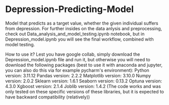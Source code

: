 # Depression-Predicting-Model
Model that predicts as a target value, whether the given individual suffers from depression. For further insides on the data anlysis and preprocessing, check out Data_analysis_and_model_testing.ipynb notebook, but in Depression_model.ipynb you will see the final workflow, combined with model testing.


How to use it?
Lest you have google collab, simply download the Depression_model.ipynb file and run it, but otherwise
you will need to download the following packages (best to use it with anaconda and jupyter, you can also do this via for example pycharm's environment):
Python version: 3.11.12
Pandas version: 2.2.2
Matplotlib version: 3.10.0
Numpy version: 2.0.2
Sklearn version: 1.6.1
Seaborn version: 0.13.2
Optuna version: 4.3.0
Xgboost version: 2.1.4
Joblib version: 1.4.2
(The code works and was only tested on these specific versions of these libraries, but it is expected to have backward compatibility (relatively))
